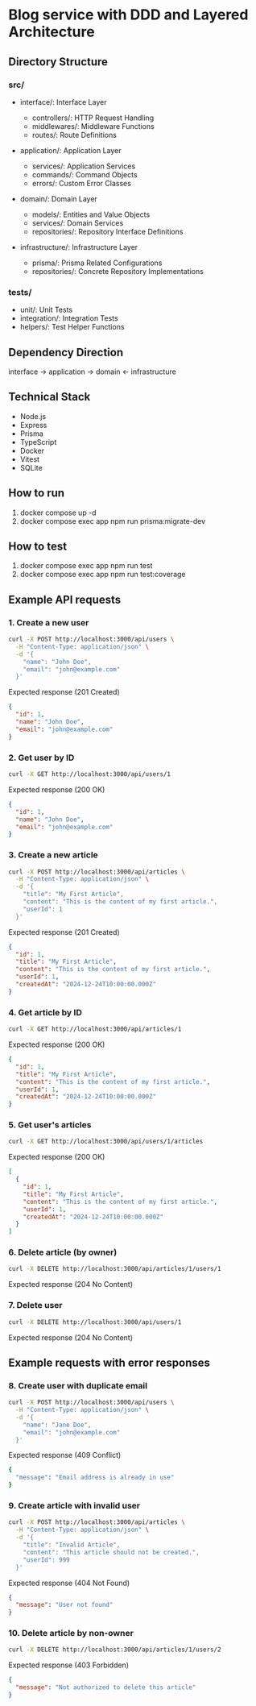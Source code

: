 # Blog service with DDD and Layered Architecture
## Directory Structure

### src/
- interface/: Interface Layer

    - controllers/: HTTP Request Handling
    - middlewares/: Middleware Functions
    - routes/: Route Definitions

- application/: Application Layer

    - services/: Application Services
    - commands/: Command Objects
    - errors/: Custom Error Classes
  
- domain/: Domain Layer

    - models/: Entities and Value Objects
    - services/: Domain Services
    - repositories/: Repository Interface Definitions


- infrastructure/: Infrastructure Layer

    - prisma/: Prisma Related Configurations
    - repositories/: Concrete Repository Implementations

### tests/
 - unit/: Unit Tests
 - integration/: Integration Tests
 - helpers/: Test Helper Functions

## Dependency Direction
interface → application → domain ← infrastructure

## Technical Stack
- Node.js
- Express
- Prisma
- TypeScript
- Docker
- Vitest
- SQLite

## How to run
1. docker compose up -d
2. docker compose exec app npm run prisma:migrate-dev

## How to test
1. docker compose exec app npm run test
2. docker compose exec app npm run test:coverage

## Example API requests

### 1. Create a new user
```bash
curl -X POST http://localhost:3000/api/users \
  -H "Content-Type: application/json" \
  -d '{
    "name": "John Doe",
    "email": "john@example.com"
  }'
```

Expected response (201 Created)
```json
{
  "id": 1,
  "name": "John Doe",
  "email": "john@example.com"
}
```

### 2. Get user by ID
```bash
curl -X GET http://localhost:3000/api/users/1
```

Expected response (200 OK)
```json
{
  "id": 1,
  "name": "John Doe",
  "email": "john@example.com"
}
```

###  3. Create a new article
```bash
curl -X POST http://localhost:3000/api/articles \
  -H "Content-Type: application/json" \
  -d '{
    "title": "My First Article",
    "content": "This is the content of my first article.",
    "userId": 1
  }'
```

Expected response (201 Created)
```json
{
  "id": 1,
  "title": "My First Article",
  "content": "This is the content of my first article.",
  "userId": 1,
  "createdAt": "2024-12-24T10:00:00.000Z"
}
```

### 4. Get article by ID
```bash
curl -X GET http://localhost:3000/api/articles/1
```

Expected response (200 OK)
```json
{
  "id": 1,
  "title": "My First Article",
  "content": "This is the content of my first article.",
  "userId": 1,
  "createdAt": "2024-12-24T10:00:00.000Z"
}
```

### 5. Get user's articles
```bash
curl -X GET http://localhost:3000/api/users/1/articles
```

Expected response (200 OK)

```json
[
  {
    "id": 1,
    "title": "My First Article",
    "content": "This is the content of my first article.",
    "userId": 1,
    "createdAt": "2024-12-24T10:00:00.000Z"
  }
]
```

### 6. Delete article (by owner)
```bash
curl -X DELETE http://localhost:3000/api/articles/1/users/1
```
Expected response (204 No Content)

### 7. Delete user
```bash
curl -X DELETE http://localhost:3000/api/users/1
```

Expected response (204 No Content)

## Example requests with error responses

### 8. Create user with duplicate email
```bash
curl -X POST http://localhost:3000/api/users \
  -H "Content-Type: application/json" \
  -d '{
    "name": "Jane Doe",
    "email": "john@example.com"
  }'
```

Expected response (409 Conflict)
```bash
{
  "message": "Email address is already in use"
}
```

### 9. Create article with invalid user
```bash
curl -X POST http://localhost:3000/api/articles \
  -H "Content-Type: application/json" \
  -d '{
    "title": "Invalid Article",
    "content": "This article should not be created.",
    "userId": 999
  }'
```

Expected response (404 Not Found)
```json
{
  "message": "User not found"
}
```

### 10. Delete article by non-owner
```bash
curl -X DELETE http://localhost:3000/api/articles/1/users/2
```

Expected response (403 Forbidden)
```json
{
  "message": "Not authorized to delete this article"
}
```